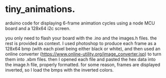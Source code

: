 # tiny_animations.
arduino code for displaying 6-frame animation cycles using a node MCU board and a 128x64 i2c screen.

you only need to flash your board with the .ino and the images.h files. the rest is provided as context.
I used photoshop to produce each frame as a 128x64 bmp (with each pixel being either black or white), and then used an online converter (https://www.online-utility.org/image_converter.jsp) to turn them into .xbm files. then I opened each file and pasted the hex data into the image.h file, properly formatted. for some reason, frames are displayed inverted, so I load the bmps with the inverted colors.

